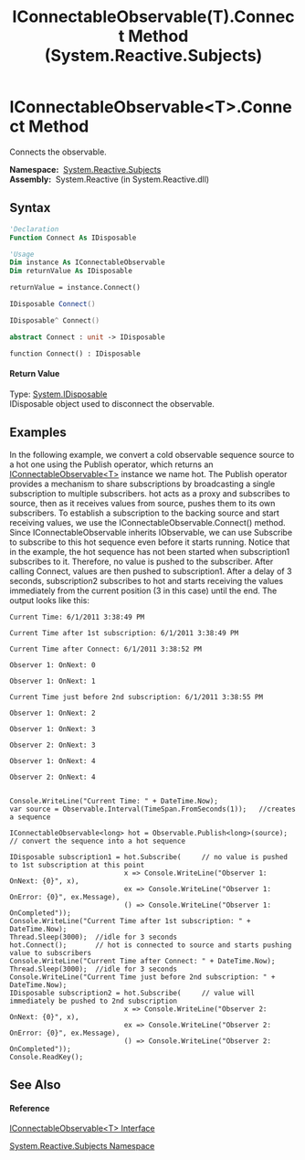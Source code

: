 ﻿---
title: IConnectableObservable(T).Connect Method  (System.Reactive.Subjects)
TOCTitle: Connect Method
ms:assetid: M:System.Reactive.Subjects.IConnectableObservable`1.Connect
ms:mtpsurl: https://msdn.microsoft.com/en-us/library/Hh211748(v=VS.103)
ms:contentKeyID: 36069194
ms.date: 06/28/2011
mtps_version: v=VS.103
f1_keywords:
- System.Reactive.Subjects.IConnectableObservable`1.Connect
dev_langs:
- CSharp
- JScript
- VB
- FSharp
- c++
---

# IConnectableObservable\<T\>.Connect Method

Connects the observable.

**Namespace:**  [System.Reactive.Subjects](hh211639\(v=vs.103\).md)  
**Assembly:**  System.Reactive (in System.Reactive.dll)

## Syntax

``` vb
'Declaration
Function Connect As IDisposable
```

``` vb
'Usage
Dim instance As IConnectableObservable
Dim returnValue As IDisposable

returnValue = instance.Connect()
```

``` csharp
IDisposable Connect()
```

``` c++
IDisposable^ Connect()
```

``` fsharp
abstract Connect : unit -> IDisposable 
```

``` jscript
function Connect() : IDisposable
```

#### Return Value

Type: [System.IDisposable](https://msdn.microsoft.com/en-us/library/aax125c9)  
IDisposable object used to disconnect the observable.  

## Examples

In the following example, we convert a cold observable sequence source to a hot one using the Publish operator, which returns an [IConnectableObservable\<T\>](hh211887\(v=vs.103\).md) instance we name hot. The Publish operator provides a mechanism to share subscriptions by broadcasting a single subscription to multiple subscribers. hot acts as a proxy and subscribes to source, then as it receives values from source, pushes them to its own subscribers. To establish a subscription to the backing source and start receiving values, we use the IConnectableObservable.Connect() method. Since IConnectableObservable inherits IObservable, we can use Subscribe to subscribe to this hot sequence even before it starts running. Notice that in the example, the hot sequence has not been started when subscription1 subscribes to it. Therefore, no value is pushed to the subscriber. After calling Connect, values are then pushed to subscription1. After a delay of 3 seconds, subscription2 subscribes to hot and starts receiving the values immediately from the current position (3 in this case) until the end. The output looks like this:

    Current Time: 6/1/2011 3:38:49 PM

    Current Time after 1st subscription: 6/1/2011 3:38:49 PM

    Current Time after Connect: 6/1/2011 3:38:52 PM

    Observer 1: OnNext: 0

    Observer 1: OnNext: 1

    Current Time just before 2nd subscription: 6/1/2011 3:38:55 PM 

    Observer 1: OnNext: 2

    Observer 1: OnNext: 3

    Observer 2: OnNext: 3

    Observer 1: OnNext: 4

    Observer 2: OnNext: 4

``` 
       
Console.WriteLine("Current Time: " + DateTime.Now);
var source = Observable.Interval(TimeSpan.FromSeconds(1));   //creates a sequence

IConnectableObservable<long> hot = Observable.Publish<long>(source);  // convert the sequence into a hot sequence

IDisposable subscription1 = hot.Subscribe(     // no value is pushed to 1st subscription at this point
                            x => Console.WriteLine("Observer 1: OnNext: {0}", x),
                            ex => Console.WriteLine("Observer 1: OnError: {0}", ex.Message),
                            () => Console.WriteLine("Observer 1: OnCompleted"));
Console.WriteLine("Current Time after 1st subscription: " + DateTime.Now);
Thread.Sleep(3000);  //idle for 3 seconds
hot.Connect();       // hot is connected to source and starts pushing value to subscribers 
Console.WriteLine("Current Time after Connect: " + DateTime.Now);
Thread.Sleep(3000);  //idle for 3 seconds
Console.WriteLine("Current Time just before 2nd subscription: " + DateTime.Now);
IDisposable subscription2 = hot.Subscribe(     // value will immediately be pushed to 2nd subscription
                            x => Console.WriteLine("Observer 2: OnNext: {0}", x),
                            ex => Console.WriteLine("Observer 2: OnError: {0}", ex.Message),
                            () => Console.WriteLine("Observer 2: OnCompleted"));
Console.ReadKey();
```

## See Also

#### Reference

[IConnectableObservable\<T\> Interface](hh211887\(v=vs.103\).md)

[System.Reactive.Subjects Namespace](hh211639\(v=vs.103\).md)

